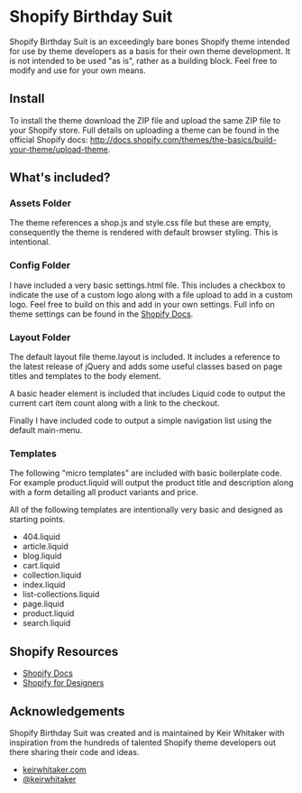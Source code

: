 # Shopify Birthday Suit

Shopify Birthday Suit is an exceedingly bare bones Shopify theme intended for use by theme developers as a basis for their own theme development. It is not intended to be used "as is", rather as a building block. Feel free to modify and use for your own means.

## Install

To install the theme download the ZIP file and upload the same ZIP file to your Shopify store. Full details on uploading a theme can be found in the official Shopify docs: http://docs.shopify.com/themes/the-basics/build-your-theme/upload-theme.

## What's included?

### Assets Folder

The theme references a shop.js and style.css file but these are empty, consequently the theme is rendered with default browser styling. This is intentional.

### Config Folder

I have included a very basic settings.html file. This includes a checkbox to indicate the use of a custom logo along with a file upload to add in a custom logo. Feel free to build on this and add in your own settings. Full info on theme settings can be found in the [Shopify Docs](http://docs.shopify.com/themes/liquid-variables/theme-settings).

### Layout Folder

The default layout file theme.layout is included. It includes a reference to the latest release of jQuery and adds some useful classes based on page titles and templates to the body element.

A basic header element is included that includes Liquid code to output the current cart item count along with a link to the checkout.

Finally I have included code to output a simple navigation list using the default main-menu.

### Templates

The following "micro templates" are included with basic boilerplate code. For example product.liquid will output the product title and description along with a form detailing all product variants and price.

All of the following templates are intentionally very basic and designed as starting points.

* 404.liquid	
* article.liquid	
* blog.liquid	
* cart.liquid	
* collection.liquid	
* index.liquid	
* list-collections.liquid	
* page.liquid	
* product.liquid	
* search.liquid

## Shopify Resources

* [Shopify Docs](http://docs.shopify.com/) 
* [Shopify for Designers](http://shopify.com/fordesigners)

## Acknowledgements

Shopify Birthday Suit was created and is maintained by Keir Whitaker with inspiration from the hundreds of talented Shopify theme developers out there sharing their code and ideas.

* [keirwhitaker.com](http://keirwhitaker.com)
* [@keirwhitaker](http://keirwhitaker.com)